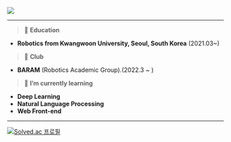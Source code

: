 
<!--
**k-h-joo/k-h-joo** is a ✨ _special_ ✨ repository because its `README.md` (this file) appears on your GitHub profile.

Here are some ideas to get you started:

- 🔭 I’m currently working on ...
- 🌱 I’m currently learning ...
- 👯 I’m looking to collaborate on ...
- 🤔 I’m looking for help with ...
- 💬 Ask me about ...
- 📫 How to reach me: ...
- 😄 Pronouns: ...
- ⚡ Fun fact: ...

-->

<img src="https://capsule-render.vercel.app/api?type=cylinder&color=DFC49A&height=120&section=header&text=🐹%20Welocome%20to%20Joo's%20Space%20📦&fontColor=5C4F39&fontSize=28" />

---

  >🏫 **Education**
  * **Robotics from Kwangwoon University, Seoul, South Korea** (2021.03~)

  >🪪 **Club**
  * **BARAM** (Robotics Academic Group).(2022.3 ~ )

  >🌱 **I’m currently learning**
  * **Deep Learning**
  * **Natural Language Processing**
  * **Web Front-end** 

---

[![Solved.ac
프로필](http://mazassumnida.wtf/api/generate_badge?boj=aa010s)](https://solved.ac/aa010s)

